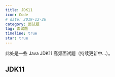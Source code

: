 ```yaml
---
title: JDK11
icon: Code
# date: 2019-12-26
category: 面试题
tag: 面试题
timeline: true
star: true
---
```


此处是一些 Java JDK11 高频面试题（持续更新中...）。

<!-- more -->

## JDK11
